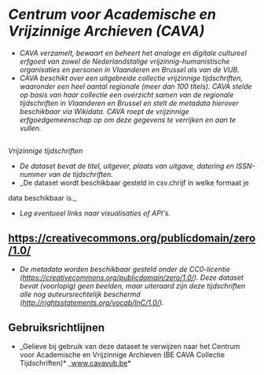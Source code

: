 # _Centrum voor Academische en Vrijzinnige Archieven (CAVA)_
* _CAVA verzamelt, bewaart en beheert het analoge en digitale cultureel erfgoed van zowel de Nederlandstalige vrijzinnig-humanistische organisaties en personen in Vlaanderen en Brussel als van de VUB._
* _CAVA beschikt over een uitgebreide collectie vrijzinnige tijdschriften, waaronder een heel aantal regionale (meer dan 100 titels). CAVA stelde op basis van haar collectie een overzicht samen van de regionale tijdschriften in Vlaanderen en Brussel en stelt de metadata hierover beschikbaar via Wikidata. CAVA roept de vrijzinnige erfgoedgemeenschap op om deze gegevens te verrijken en aan te vullen._

## 

_Vrijzinnige tijdschriften_
* _De dataset bevat de titel, uitgever, plaats van uitgave, datering en ISSN-nummer van de tijdschriften._
* _De dataset wordt beschikbaar gesteld in csv.chrijf in welke formaat je 

data beschikbaar is._
* _Leg eventueel links naar visualisaties of API's._

## https://creativecommons.org/publicdomain/zero/1.0/
* _De metadata worden beschikbaar gesteld onder de CC0-licentie (https://creativecommons.org/publicdomain/zero/1.0/). Deze dataset bevat (voorlopig) geen beelden, maar uiteraard zijn deze tijdschriften alle nog auteursrechtelijk beschermd (http://rightsstatements.org/vocab/InC/1.0/)._

## Gebruiksrichtlijnen
* _Gelieve bij gebruik van deze dataset te verwijzen naar het Centrum voor Academische en Vrijzinnige Archieven (BE CAVA Collectie Tijdschriften)* _www.cavavub.be*
